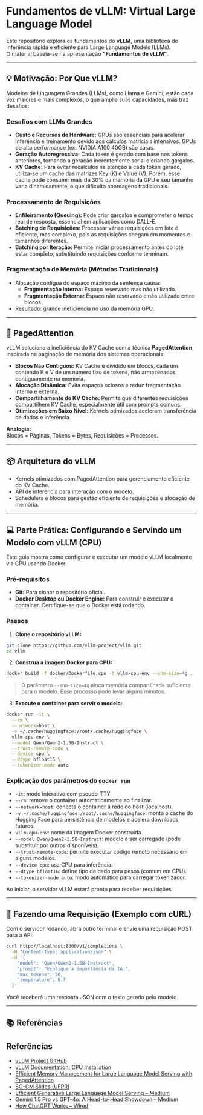 # Fundamentos de vLLM: Virtual Large Language Model

Este repositório explora os fundamentos do **vLLM**, uma biblioteca de inferência rápida e eficiente para Large Language Models (LLMs).  
O material baseia-se na apresentação **"Fundamentos de vLLM"**.

---

## 💡 Motivação: Por Que vLLM?

Modelos de Linguagem Grandes (LLMs), como Llama e Gemini, estão cada vez maiores e mais complexos, o que amplia suas capacidades, mas traz desafios:

### Desafios com LLMs Grandes

- **Custo e Recursos de Hardware:** GPUs são essenciais para acelerar inferência e treinamento devido aos cálculos matriciais intensivos. GPUs de alta performance (ex: NVIDIA A100 40GB) são caras.  
- **Geração Autoregressiva:** Cada token é gerado com base nos tokens anteriores, tornando a geração inerentemente serial e criando gargalos.  
- **KV Cache:** Para evitar recálculos na atenção a cada token gerado, utiliza-se um cache das matrizes Key (K) e Value (V). Porém, esse cache pode consumir mais de 30% da memória da GPU e seu tamanho varia dinamicamente, o que dificulta abordagens tradicionais.  

### Processamento de Requisições

- **Enfileiramento (Queuing):** Pode criar gargalos e comprometer o tempo real de resposta, essencial em aplicações como DALL-E.  
- **Batching de Requisições:** Processar várias requisições em lote é eficiente, mas complexo, pois as requisições chegam em momentos e tamanhos diferentes.  
- **Batching por Iteração:** Permite iniciar processamento antes do lote estar completo, substituindo requisições conforme terminam.  

### Fragmentação de Memória (Métodos Tradicionais)

- Alocação contígua do espaço máximo da sentença causa:  
  - **Fragmentação Interna:** Espaço reservado mas não utilizado.  
  - **Fragmentação Externa:** Espaço não reservado e não utilizado entre blocos.  
- Resultado: grande ineficiência no uso da memória GPU.

---

## 🚀 PagedAttention

vLLM soluciona a ineficiência do KV Cache com a técnica **PagedAttention**, inspirada na paginação de memória dos sistemas operacionais:

- **Blocos Não Contíguos:** KV Cache é dividido em blocos, cada um contendo K e V de um número fixo de tokens, não armazenados contiguamente na memória.  
- **Alocação Dinâmica:** Evita espaços ociosos e reduz fragmentação interna e externa.  
- **Compartilhamento de KV Cache:** Permite que diferentes requisições compartilhem KV Cache, especialmente útil com prompts comuns.  
- **Otimizações em Baixo Nível:** Kernels otimizados aceleram transferência de dados e inferência.  

**Analogia:**  
Blocos = Páginas, Tokens = Bytes, Requisições = Processos.

---

## 📦 Arquitetura do vLLM

- Kernels otimizados com PagedAttention para gerenciamento eficiente do KV Cache.  
- API de inferência para interação com o modelo.  
- Schedulers e blocos para gestão eficiente de requisições e alocação de memória.

---

## 💻 Parte Prática: Configurando e Servindo um Modelo com vLLM (CPU)

Este guia mostra como configurar e executar um modelo vLLM localmente via CPU usando Docker.

### Pré-requisitos

- **Git:** Para clonar o repositório oficial.  
- **Docker Desktop ou Docker Engine:** Para construir e executar o container. Certifique-se que o Docker está rodando.

### Passos

1. **Clone o repositório vLLM:**

```bash
git clone https://github.com/vllm-project/vllm.git
cd vllm
````

2. **Construa a imagem Docker para CPU:**

```bash
docker build -f docker/Dockerfile.cpu -t vllm-cpu-env --shm-size=4g .
```

> O parâmetro `--shm-size=4g` aloca memória compartilhada suficiente para o modelo. Esse processo pode levar alguns minutos.

3. **Execute o container para servir o modelo:**

```bash
docker run -it \
  --rm \
  --network=host \
  -v ~/.cache/huggingface:/root/.cache/huggingface \
  vllm-cpu-env \
  --model Qwen/Qwen2-1.5B-Instruct \
  --trust-remote-code \
  --device cpu \
  --dtype bfloat16 \
  --tokenizer-mode auto
```

### Explicação dos parâmetros do `docker run`

* `-it`: modo interativo com pseudo-TTY.
* `--rm`: remove o container automaticamente ao finalizar.
* `--network=host`: conecta o container à rede do host (localhost).
* `-v ~/.cache/huggingface:/root/.cache/huggingface`: monta o cache do Hugging Face para persistência de modelos e acelera downloads futuros.
* `vllm-cpu-env`: nome da imagem Docker construída.
* `--model Qwen/Qwen2-1.5B-Instruct`: modelo a ser carregado (pode substituir por outros disponíveis).
* `--trust-remote-code`: permite executar código remoto necessário em alguns modelos.
* `--device cpu`: usa CPU para inferência.
* `--dtype bfloat16`: define tipo de dado para pesos (comum em CPU).
* `--tokenizer-mode auto`: modo automático para carregar tokenizador.

Ao iniciar, o servidor vLLM estará pronto para receber requisições.

---

## 📨 Fazendo uma Requisição (Exemplo com cURL)

Com o servidor rodando, abra outro terminal e envie uma requisição POST para a API:

```bash
curl http://localhost:8000/v1/completions \
  -H "Content-Type: application/json" \
  -d '{
    "model": "Qwen/Qwen2-1.5B-Instruct",
    "prompt": "Explique a importância da IA.",
    "max_tokens": 50,
    "temperature": 0.7
  }'
```

Você receberá uma resposta JSON com o texto gerado pelo modelo.

---

## 📚 Referências

## Referências

* [vLLM Project GitHub](https://github.com/vllm-project/vllm)
* [vLLM Documentation: CPU Installation](https://docs.vllm.ai/en/v0.7.3/getting_started/installation/cpu/index.html)
* [Efficient Memory Management for Large Language
Model Serving with PagedAttention](https://arxiv.org/pdf/2309.06180)
* [SO-CM Slides (UFPR)](https://wiki.inf.ufpr.br/maziero/lib/exe/fetch.php?media=socm%3Asocm-slides-17.pdf)
* [Efficient Generative Large Language Model Serving – Medium](https://medium.com/@javaid.nabi/efficient-generative-large-language-model-serving-1c22b58f3c92)
* [Gemini 1.5 Pro vs GPT-4o: A Head-to-Head Showdown – Medium](https://medium.com/@neltac33/gemini-1-5-pro-vs-gpt-4o-a-head-to-head-showdown-29c4cc837e7b)
* [How ChatGPT Works – Wired](https://www.wired.com/story/how-chatgpt-works-large-language-model/?utm_source=chatgpt.com)
